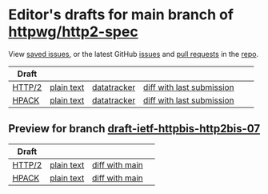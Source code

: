 # Editor's drafts for main branch of [httpwg/http2-spec](https://github.com/httpwg/http2-spec)

View [saved issues](issues.html), or the latest GitHub [issues](https://github.com/httpwg/http2-spec/issues) and [pull requests](https://github.com/httpwg/http2-spec/pulls) in the [repo](https://github.com/httpwg/http2-spec).

| Draft |     |     |     |     |     |
| ----- | --- | --- | --- | --- | --- |
| [HTTP/2](./draft-ietf-httpbis-http2bis.html) | [plain text](./draft-ietf-httpbis-http2bis.txt) | [datatracker](https://datatracker.ietf.org/doc/draft-ietf-httpbis-http2bis) | [diff with last submission](https://www.ietf.org/rfcdiff?url1=draft-ietf-httpbis-http2bis&amp;url2=https://httpwg.github.io/http2-spec/draft-ietf-httpbis-http2bis.txt) |  |
| [HPACK](./draft-ietf-httpbis-header-compression.html) | [plain text](./draft-ietf-httpbis-header-compression.txt) | [datatracker](https://datatracker.ietf.org/doc/draft-ietf-httpbis-header-compression) | [diff with last submission](https://www.ietf.org/rfcdiff?url1=draft-ietf-httpbis-header-compression&amp;url2=https://httpwg.github.io/http2-spec/draft-ietf-httpbis-header-compression.txt) |  |

## Preview for branch [draft-ietf-httpbis-http2bis-07](draft-ietf-httpbis-http2bis-07)

| Draft |     |     |     |
| ----- | --- | --- | --- |
| [HTTP/2](draft-ietf-httpbis-http2bis-07/draft-ietf-httpbis-http2bis.html) | [plain text](draft-ietf-httpbis-http2bis-07/draft-ietf-httpbis-http2bis.txt) | [diff with main](https://www.ietf.org/rfcdiff?url1=https://httpwg.github.io/http2-spec/draft-ietf-httpbis-http2bis.txt&amp;url2=https://httpwg.github.io/http2-spec/draft-ietf-httpbis-http2bis-07/draft-ietf-httpbis-http2bis.txt) |
| [HPACK](draft-ietf-httpbis-http2bis-07/draft-ietf-httpbis-header-compression.html) | [plain text](draft-ietf-httpbis-http2bis-07/draft-ietf-httpbis-header-compression.txt) | [diff with main](https://www.ietf.org/rfcdiff?url1=https://httpwg.github.io/http2-spec/draft-ietf-httpbis-header-compression.txt&amp;url2=https://httpwg.github.io/http2-spec/draft-ietf-httpbis-http2bis-07/draft-ietf-httpbis-header-compression.txt) |

